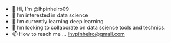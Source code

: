 - 👋 Hi, I’m @lhpinheiro09
- 👀 I’m interested in data science
- 🌱 I’m currently learning deep learning
- 💞️ I’m looking to collaborate on data science tools and technics. 
- 📫 How to reach me ... lhvpinheiro@gmail.com
